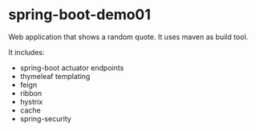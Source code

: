 # spring-boot-demo01
Web application that shows a random quote.
It uses maven as build tool.

It includes:
- spring-boot actuator endpoints
- thymeleaf templating
- feign
- ribbon
- hystrix
- cache
- spring-security
